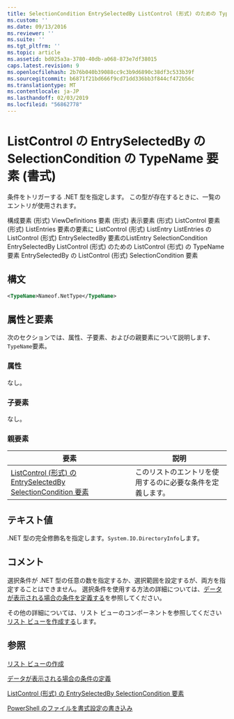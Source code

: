 ```yaml
---
title: SelectionCondition EntrySelectedBy ListControl (形式) のための TypeName 要素 |Microsoft Docs
ms.custom: ''
ms.date: 09/13/2016
ms.reviewer: ''
ms.suite: ''
ms.tgt_pltfrm: ''
ms.topic: article
ms.assetid: bd025a3a-3780-40db-a068-873e7df38015
caps.latest.revision: 9
ms.openlocfilehash: 2b76b040b39088cc9c3b9d6890c38df3c533b39f
ms.sourcegitcommit: b6871f21bd666f9cd71dd336bb3f844cf472b56c
ms.translationtype: MT
ms.contentlocale: ja-JP
ms.lasthandoff: 02/03/2019
ms.locfileid: "56862778"
---
```

# <a name="typename-element-for-selectioncondition-for-entryselectedby-for-listcontrol-format"></a>ListControl の EntrySelectedBy の SelectionCondition の TypeName 要素 (書式)

条件をトリガーする .NET 型を指定します。 この型が存在するときに、一覧のエントリが使用されます。

構成要素 (形式) ViewDefinitions 要素 (形式) 表示要素 (形式) ListControl 要素 (形式) ListEntries 要素の要素に ListControl (形式) ListEntry ListEntries の ListControl (形式) EntrySelectedBy 要素のListEntry SelectionCondition EntrySelectedBy ListControl (形式) のための ListControl (形式) の TypeName 要素 EntrySelectedBy の ListControl (形式) SelectionCondition 要素

## <a name="syntax"></a>構文

```xml
<TypeName>Nameof.NetType</TypeName>
```

## <a name="attributes-and-elements"></a>属性と要素

次のセクションでは、属性、子要素、およびの親要素について説明します、`TypeName`要素。

### <a name="attributes"></a>属性

なし。

### <a name="child-elements"></a>子要素

なし。

### <a name="parent-elements"></a>親要素

|要素|説明|
|-------------|-----------------|
|[ListControl (形式) の EntrySelectedBy SelectionCondition 要素](./selectioncondition-element-for-entryselectedby-for-listcontrol-format.md)|このリストのエントリを使用するのに必要な条件を定義します。|

## <a name="text-value"></a>テキスト値

.NET 型の完全修飾名を指定します。`System.IO.DirectoryInfo`します。

## <a name="remarks"></a>コメント

選択条件が .NET 型の任意の数を指定するか、選択範囲を設定するが、両方を指定することはできません。 選択条件を使用する方法の詳細については、[データが表示される場合の条件を定義する](./defining-conditions-for-displaying-data.md)を参照してください。

その他の詳細については、リスト ビューのコンポーネントを参照してください[リスト ビューを作成する](./creating-a-list-view.md)します。

## <a name="see-also"></a>参照

[リスト ビューの作成](./creating-a-list-view.md)

[データが表示される場合の条件の定義](./defining-conditions-for-displaying-data.md)

[ListControl (形式) の EntrySelectedBy SelectionCondition 要素](./selectioncondition-element-for-entryselectedby-for-listcontrol-format.md)

[PowerShell のファイルを書式設定の書き込み](./writing-a-powershell-formatting-file.md)
